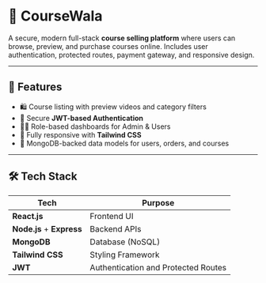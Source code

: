 # 🧠 CourseWala

A secure, modern full-stack **course selling platform** where users can browse, preview, and purchase courses online. Includes user authentication, protected routes, payment gateway, and responsive design.

---

## 🚀 Features

- 🛍 Course listing with preview videos and category filters
- 🔐 Secure **JWT-based Authentication**
- 🧑‍💼 Role-based dashboards for Admin & Users
- 📱 Fully responsive with **Tailwind CSS**
- 🧩 MongoDB-backed data models for users, orders, and courses

---

## 🛠️ Tech Stack

| Tech       | Purpose                             |
|------------|--------------------------------------|
| **React.js** | Frontend UI                        |
| **Node.js** + **Express** | Backend APIs         |
| **MongoDB** | Database (NoSQL)                   |
| **Tailwind CSS** | Styling Framework             |
| **JWT** | Authentication and Protected Routes    |




